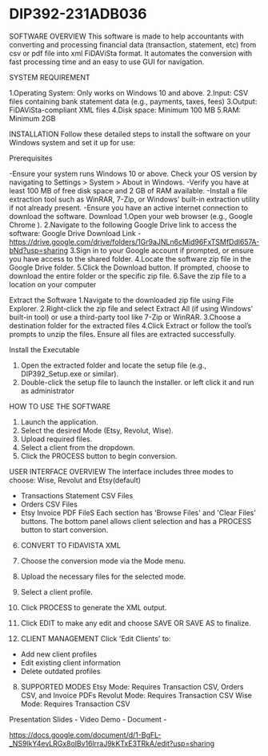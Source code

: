 # DIP392-231ADB036

SOFTWARE OVERVIEW
This software is made to help accountants with converting and processing financial data (transaction, statement, etc)  from csv or pdf file into xml FiDAViSta format. It automates the conversion with fast processing time and an easy to use GUI for navigation.

SYSTEM REQUIREMENT

1.Operating System: Only works on Windows 10 and above.
2.Input: CSV files containing bank statement data (e.g., payments, taxes, fees)
3.Output: FiDAViSta-compliant XML files
4.Disk space: Minimum 100 MB
5.RAM: Minimum 2GB


INSTALLATION
Follow these detailed steps to install the software on your Windows system and set it up for use:


Prerequisites

-Ensure your system runs Windows 10 or above. Check your OS version by navigating to Settings > System > About in Windows.
-Verify you have at least 100 MB of free disk space and 2 GB of RAM available.
-Install a file extraction tool such as WinRAR, 7-Zip, or Windows' built-in extraction utility if not already present.
-Ensure you have an active internet connection to download the software.
Download
1.Open your web browser (e.g., Google Chrome ).
2.Navigate to the following Google Drive link to access the software:
 Google Drive Download Link - https://drive.google.com/drive/folders/1Gr9aJNLn6cMid96FxTSMfDdl657A-bNd?usp=sharing
3.Sign in to your Google account if prompted, or ensure you have access to the shared folder.
4.Locate the software zip file in the Google Drive folder.
5.Click the Download button. If prompted, choose to download the entire folder or the specific zip file.
6.Save the zip file to a location on your computer

Extract the Software
1.Navigate to the downloaded zip file using File Explorer.
2.Right-click the zip file and select Extract All (if using Windows' built-in tool) or use a third-party tool like 7-Zip or WinRAR.
3.Choose a destination folder for the extracted files 
4.Click Extract or follow the tool’s prompts to unzip the files. Ensure all files are extracted successfully.

Install the Executable
1. Open the extracted folder and locate the setup file (e.g., DIP392_Setup.exe or similar).
2. Double-click the setup file to launch the installer. or left click it and run as administrator 

  
HOW TO USE THE SOFTWARE
1. Launch the application.
2. Select the desired Mode (Etsy, Revolut, Wise).
3. Upload required files.
4. Select a client from the dropdown.
5. Click the PROCESS button to begin conversion.
   
USER INTERFACE OVERVIEW
The interface includes three modes to choose: Wise, Revolut and Etsy(default)
- Transactions Statement CSV Files
- Orders CSV Files
- Etsy Invoice PDF FileS
Each section has 'Browse Files' and 'Clear Files' buttons. The bottom panel allows client selection and has a PROCESS button to start conversion.

6. CONVERT TO FIDAVISTA XML
1. Choose the conversion mode via the Mode menu.
2. Upload the necessary files for the selected mode.
3. Select a client profile.
4. Click PROCESS to generate the XML output.
5. Click EDIT to make any edit and choose SAVE OR SAVE AS to finalize.
   
7. CLIENT MANAGEMENT
Click 'Edit Clients' to:
- Add new client profiles
- Edit existing client information
- Delete outdated profiles
  
8. SUPPORTED MODES
Etsy Mode: Requires Transaction CSV, Orders CSV, and Invoice PDFs
Revolut Mode: Requires Transaction CSV
Wise Mode: Requires Transaction CSV






























Presentation Slides - 
Video Demo - 
Document - 











https://docs.google.com/document/d/1-BgFL-_NS9lkY4evLRGx8olBv16lrraJ9kKTxE3TRkA/edit?usp=sharing




